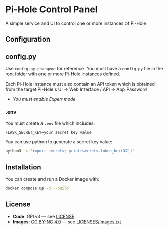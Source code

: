 # Pi-Hole Control Panel
A simple service and UI to control one or more instances of Pi-Hole

## Configuration

## config.py

Use `config.py.changeme` for reference.  You must have a `config.py` file in the root folder with one or more Pi-Hole instances defined.

Each Pi-Hole instance must also contain an API token which is obtained from the target Pi-Hole's UI -> Web Interface / API -> App Password
- _You must enable Expert mode_

### .env

You must create a `.env` file which includes:
```
FLASK_SECRET_KEY=your secret key value
```

You can use python to generate a secret key value:
```bash
python3 -c "import secrets; print(secrets.token_hex(32))"
```

## Installation
You can create and run a Docker image with:
```bash
docker compose up -d --build
```

## License

- **Code**: GPLv3 — see [LICENSE](/LICENSES/LICENSE)
- **Images**: [CC BY-NC 4.0](https://creativecommons.org/licenses/by-nc/4.0/) — see [LICENSES/images.txt](LICENSES/images.txt)
